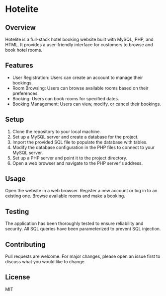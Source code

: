 # Hotelite

## Overview
Hotelite is a full-stack hotel booking website built with MySQL, PHP, and HTML. It provides a user-friendly interface for customers to browse and book hotel rooms.

## Features
- User Registration: Users can create an account to manage their bookings.
- Room Browsing: Users can browse available rooms based on their preferences.
- Booking: Users can book rooms for specified dates.
- Booking Management: Users can view, modify, or cancel their bookings.

## Setup
1. Clone the repository to your local machine.
2. Set up a MySQL server and create a database for the project.
3. Import the provided SQL file to populate the database with tables.
4. Modify the database configuration in the PHP files to connect to your MySQL server.
5. Set up a PHP server and point it to the project directory.
6. Open a web browser and navigate to the PHP server's address.

## Usage
Open the website in a web browser. Register a new account or log in to an existing one. Browse available rooms and make a booking.

## Testing
The application has been thoroughly tested to ensure reliability and security. All SQL queries have been parameterized to prevent SQL injection.

## Contributing
Pull requests are welcome. For major changes, please open an issue first to discuss what you would like to change.

## License
MIT
